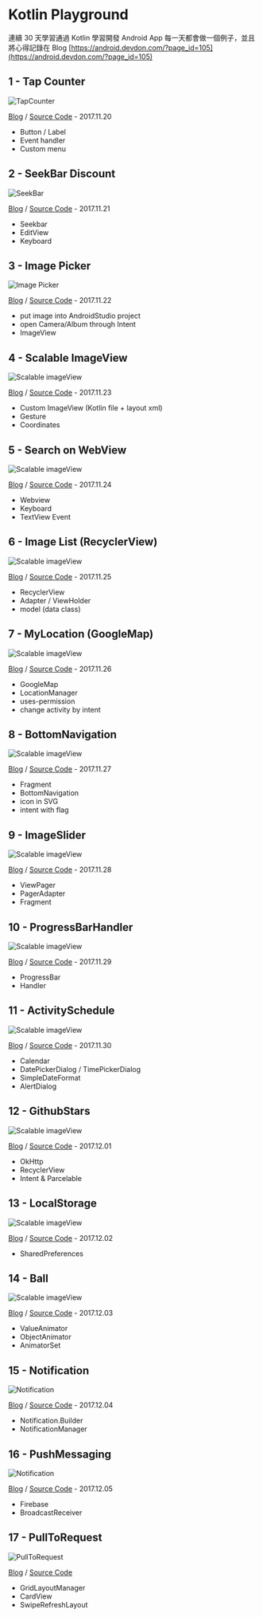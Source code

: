 # Kotlin Playground
連續 30 天學習通過 Kotlin 學習開發 Android App 每一天都會做一個例子，並且將心得記錄在 Blog  [https://android.devdon.com/?page_id=105](https://android.devdon.com/?page_id=105)



## 1 - Tap Counter

![TapCounter](resources/1-tap-counter.gif)

[Blog](https://android.devdon.com/?p=35) / [Source Code](https://github.com/slamdon/kotlin-playground/tree/master/1-Tap-Counter) - 2017.11.20

 - Button / Label
 - Event handler
 - Custom menu

## 2 - SeekBar Discount

![SeekBar](resources/2-seekBarPercentage.gif)

[Blog](https://android.devdon.com/?p=43) / [Source Code](https://github.com/slamdon/kotlin-playground/tree/master/2-SeekBarPercentage) - 2017.11.21

 - Seekbar
 - EditView
 - Keyboard
 
## 3 - Image Picker
![Image Picker](resources/3-image-picker.gif)

[Blog](https://android.devdon.com/?p=61) / [Source Code](https://github.com/slamdon/kotlin-playground/tree/master/3-ImagePicker) - 2017.11.22

 - put image into AndroidStudio project
 - open Camera/Album through Intent
 - ImageView

## 4 - Scalable ImageView
![Scalable imageView](resources/4-scalable-imageView.gif)

[Blog](https://android.devdon.com/?p=84) / [Source Code](https://github.com/slamdon/kotlin-playground/tree/master/4-ScalableImageView) - 2017.11.23

 - Custom ImageView (Kotlin file + layout xml)
 - Gesture
 - Coordinates

## 5 - Search on WebView
![Scalable imageView](resources/5-WebSearch.gif)

[Blog](https://android.devdon.com/?p=93) / [Source Code](https://github.com/slamdon/kotlin-playground/tree/master/5-WebSearch) - 2017.11.24

 - Webview
 - Keyboard
 - TextView Event

## 6 - Image List (RecyclerView)
![Scalable imageView](resources/6-ImageList.gif)

[Blog](https://android.devdon.com/?p=113) / [Source Code](https://github.com/slamdon/kotlin-playground/tree/master/6-ImageList) - 2017.11.25

 - RecyclerView
 - Adapter / ViewHolder
 - model (data class)

## 7 - MyLocation (GoogleMap)
![Scalable imageView](resources/7-MyLocation.gif)

[Blog](https://android.devdon.com/?p=128) / [Source Code](https://github.com/slamdon/kotlin-playground/tree/master/7-MyLocation) - 2017.11.26

 - GoogleMap
 - LocationManager
 - uses-permission
 - change activity by intent

## 8 - BottomNavigation
![Scalable imageView](resources/8-BottomNavigation.gif)

[Blog](https://android.devdon.com/?p=149) / [Source Code](https://github.com/slamdon/kotlin-playground/tree/master/8-BottomNavigation) - 2017.11.27

 - Fragment
 - BottomNavigation
 - icon in SVG
 - intent with flag

## 9 - ImageSlider
![Scalable imageView](resources/9-ImageSlider.gif)

[Blog](https://android.devdon.com/?p=162) / [Source Code](https://github.com/slamdon/kotlin-playground/tree/master/9-ImageSlider) - 2017.11.28

 - ViewPager
 - PagerAdapter
 - Fragment

## 10 - ProgressBarHandler
![Scalable imageView](resources/10-ProgressControl.gif)

[Blog](https://android.devdon.com/?p=181) / [Source Code](https://github.com/slamdon/kotlin-playground/tree/master/10-ProgressControl) - 2017.11.29

 - ProgressBar
 - Handler

## 11 - ActivitySchedule
![Scalable imageView](resources/11-ActivitySchedule.gif)

[Blog](https://android.devdon.com/?p=239) / [Source Code](https://github.com/slamdon/kotlin-playground/tree/master/11-ActivitySchedule) - 2017.11.30

 - Calendar
 - DatePickerDialog / TimePickerDialog
 - SimpleDateFormat
 - AlertDialog

## 12 - GithubStars
![Scalable imageView](resources/12-GithubStars.gif)

[Blog](https://android.devdon.com/?p=258) / [Source Code](https://github.com/slamdon/kotlin-playground/tree/master/12-GtihubStars) - 2017.12.01

 - OkHttp
 - RecyclerView
 - Intent & Parcelable

## 13 - LocalStorage
![Scalable imageView](resources/13-LocalStorage.gif)

[Blog](https://android.devdon.com/?p=267) / [Source Code](https://github.com/slamdon/kotlin-playground/tree/master/13-LocalStorage) - 2017.12.02

 - SharedPreferences

## 14 - Ball
![Scalable imageView](resources/14-Ball.gif)

[Blog](https://android.devdon.com/?p=273) / [Source Code](https://github.com/slamdon/kotlin-playground/tree/master/14-Ball) - 2017.12.03

 - ValueAnimator
 - ObjectAnimator
 - AnimatorSet

## 15 - Notification
![Notification](resources/15-Notification.gif)

[Blog](https://android.devdon.com/?p=281) / [Source Code](https://github.com/slamdon/kotlin-playground/tree/master/15-Notification) - 2017.12.04

 - Notification.Builder
 - NotificationManager

## 16 - PushMessaging
![Notification](resources/16-PushMessaging.gif)

[Blog](https://android.devdon.com/?p=306) / [Source Code](https://github.com/slamdon/kotlin-playground/tree/master/16-PushMessaging) - 2017.12.05

 - Firebase
 - BroadcastReceiver

## 17 - PullToRequest
![PullToRequest](17-PullToRequest.gif)

[Blog](https://android.devdon.com/?p=322) / [Source Code]()

 - GridLayoutManager
 - CardView
 - SwipeRefreshLayout
 